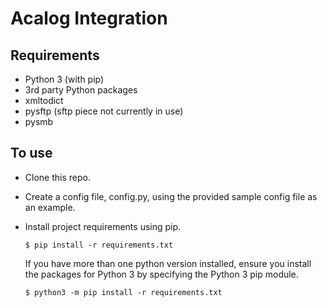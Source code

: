 # Acalog Integration

## Requirements

 - Python 3 (with pip)
 - 3rd party Python packages
  - xmltodict
  - pysftp (sftp piece not currently in use)
  - pysmb 

## To use 

 - Clone this repo.
 - Create a config file, config.py, using the provided sample config file as an example.
 - Install project requirements using pip.
 
	```
 	$ pip install -r requirements.txt
	```
	
	If you have more than one python version installed, ensure you install the packages for Python 3 by specifying the Python 3 pip module.
	
	```
	$ python3 -m pip install -r requirements.txt
	```
	